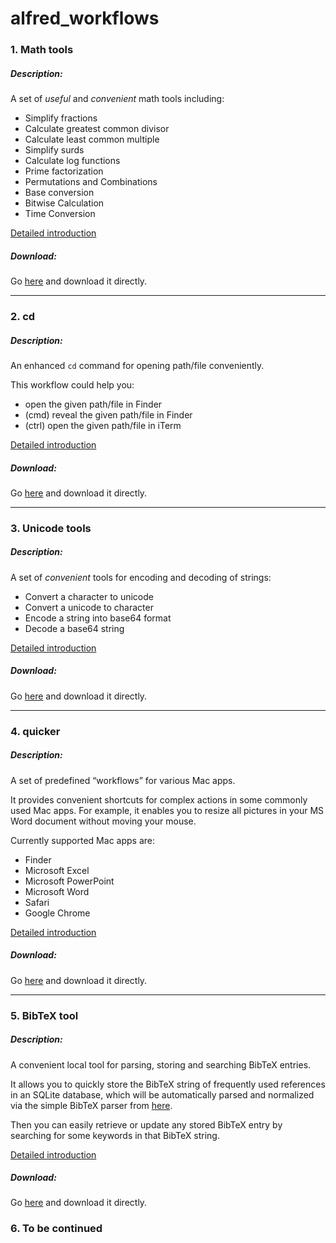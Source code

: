 # alfred_workflows

### 1. Math tools

##### Description:

A set of *useful* and *convenient* math tools including:

+ Simplify fractions
+ Calculate greatest common divisor
+ Calculate least common multiple
+ Simplify surds
+ Calculate log functions
+ Prime factorization
+ Permutations and Combinations
+ Base conversion
+ Bitwise Calculation
+ Time Conversion

[Detailed introduction](MathTools/README.md)

##### Download:

Go [here](https://github.com/Emrys365/alfred_workflows/blob/master/MathTools/MathTools.alfredworkflow) and download it directly.

---

### 2. cd

##### Description:

An enhanced `cd` command for opening path/file conveniently.

This workflow could help you:
 - open the given path/file in Finder
 - (cmd) reveal the given path/file in Finder
 - (ctrl) open the given path/file in iTerm

[Detailed introduction](cdTool/README.md)

##### Download:

Go [here](https://github.com/Emrys365/alfred_workflows/blob/master/cdTool/cd.alfredworkflow) and download it directly.

---

### 3. Unicode tools

##### Description:

A set of *convenient​* tools for encoding and decoding of strings:

+ Convert a character to unicode
+ Convert a unicode to character
+ Encode a string into base64 format
+ Decode a base64 string

[Detailed introduction](UnicodeTools/README.md)

##### Download:

Go [here](https://github.com/Emrys365/alfred_workflows/blob/master/UnicodeTools/UnicodeTools.alfredworkflow) and download it directly.

-----

### 4. quicker

##### Description:

A set of predefined “workflows” for various Mac apps.

It provides convenient shortcuts for complex actions in some commonly used Mac apps. For example, it enables you to resize all pictures in your MS Word document without moving your mouse.

Currently supported Mac apps are:

 * Finder
 * Microsoft Excel
 * Microsoft PowerPoint
 * Microsoft Word
 * Safari
 * Google Chrome

[Detailed introduction](quicker/README.md)

##### Download:

Go [here](https://github.com/Emrys365/alfred_workflows/blob/master/quicker/quicker.alfredworkflow) and download it directly.

-----

### 5. BibTeX tool

##### Description:

A convenient local tool for parsing, storing and searching BibTeX entries.

It allows you to quickly store the BibTeX string of frequently used references in an SQLite database, which will be automatically parsed and normalized via the simple BibTeX parser from [here](https://github.com/Emrys365/PlayWithLinux#3-bibtex-parser).

Then you can easily retrieve or update any stored BibTeX entry by searching for some keywords in that BibTeX string.

[Detailed introduction](bibtexTool/README.md)

##### Download:

Go [here](https://github.com/Emrys365/alfred_workflows/blob/master/bibtexTool/BibTeX_tool.alfredworkflow) and download it directly.

### 6. To be continued

